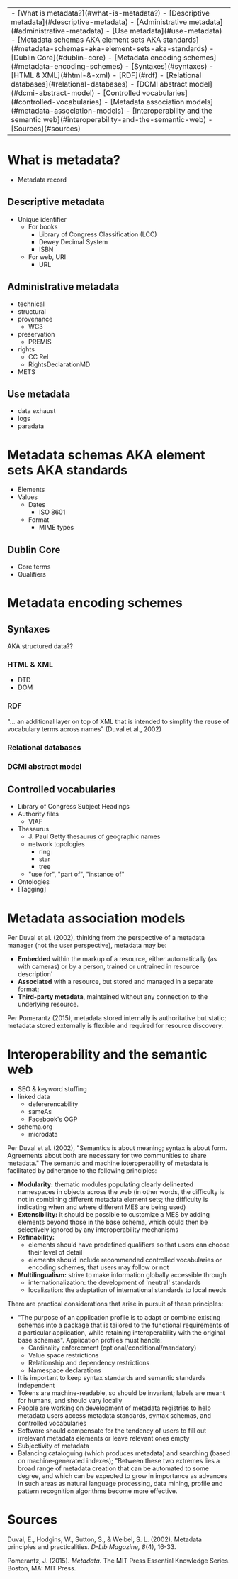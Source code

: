 <table class="TOC"><tr><td>- [What is metadata?](#what-is-metadata?)
	- [Descriptive metadata](#descriptive-metadata)
	- [Administrative metadata](#administrative-metadata)
	- [Use metadata](#use-metadata)
- [Metadata schemas AKA element sets AKA standards](#metadata-schemas-aka-element-sets-aka-standards)
	- [Dublin Core](#dublin-core)
- [Metadata encoding schemes](#metadata-encoding-schemes)
	- [Syntaxes](#syntaxes)
		- [HTML & XML](#html-&-xml)
		- [RDF](#rdf)
		- [Relational databases](#relational-databases)
		- [DCMI abstract model](#dcmi-abstract-model)
	- [Controlled vocabularies](#controlled-vocabularies)
- [Metadata association models](#metadata-association-models)
- [Interoperability and the semantic web](#interoperability-and-the-semantic-web)
- [Sources](#sources)
</td></tr></table>

# What is metadata?

- Metadata record

## Descriptive metadata

- Unique identifier
    - For books
        - Library of Congress Classification (LCC)
        - Dewey Decimal System
        - ISBN
    - For web, URI
        - URL

## Administrative metadata

- technical
- structural
- provenance
    - WC3
- preservation
    - PREMIS
- rights
    - CC Rel
    - RightsDeclarationMD
- METS

## Use metadata

- data exhaust
- logs
- paradata


# Metadata schemas AKA element sets AKA standards

- Elements
- Values
    - Dates
        - ISO 8601
    - Format
        - MIME types

## Dublin Core

- Core terms
- Qualifiers



# Metadata encoding schemes

## Syntaxes

AKA structured data??

### HTML & XML

- DTD
- DOM

### RDF

"... an additional layer on top of XML that is intended to simplify the reuse of vocabulary terms across names" (Duval et al., 2002)

### Relational databases

### DCMI abstract model

## Controlled vocabularies

- Library of Congress Subject Headings
- Authority files
    - VIAF
- Thesaurus
    - J. Paul Getty thesaurus of geographic names
    - network topologies
        - ring
        - star
        - tree
    - "use for", "part of", "instance of"
- Ontologies
- [Tagging]



# Metadata association models

Per Duval et al. (2002), thinking from the perspective of a metadata manager (not the user perspective), metadata may be:

- **Embedded** within the markup of a resource, either automatically (as with cameras) or by a person, trained or untrained in resource description'
- **Associated** with a resource, but stored and managed in a separate format;
- **Third-party metadata**, maintained without any connection to the underlying resource.

Per Pomerantz (2015), metadata stored internally is authoritative but static; metadata stored externally is flexible and required for resource discovery.



# Interoperability and the semantic web

- SEO & keyword stuffing
- linked data
    - defererencability
    - sameAs
    - Facebook's OGP
- schema.org
    - microdata

Per Duval et al. (2002), "Semantics is about meaning; syntax is about form. Agreements about both are necessary for two communities to share metadata." The semantic and machine ioteroperability of metadata is facilitated by adherance to the following principles:

- **Modularity:** thematic modules populating clearly delineated namespaces in objects across the web (in other words, the difficulty is not in combining different metadata element sets; the difficulty is indicating when and where different MES are being used)
- **Extensibility:** it should be possible to customize a MES by adding elements beyond those in the base schema, which could then be selectively ignored by any interoperability mechanisms
- **Refinability:** 
    - elements should have predefined qualifiers so that users can choose their level of detail
    - elements should include recommended controlled vocabularies or encoding schemes, that users may follow or not
- **Multilingualism:** strive to make information globally accessible through
    - internationalization: the development of 'neutral' standards
    - localization: the adaptation of international standards to local needs

There are practical considerations that arise in pursuit of these principles:

- "The purpose of an application profile is to adapt or combine existing schemas into a package that is tailored to the functional requirements of a particular application, while retaining interoperability with the original base schemas". Application profiles must handle:
    - Cardinality enforcement (optional/conditional/mandatory)
    - Value space restrictions
    - Relationship and dependency restrictions
    - Namespace declarations
- It is important to keep syntax standards and semantic standards independent
- Tokens are machine-readable, so should be invariant; labels are meant for humans, and should vary locally
- People are working on development of metadata registries to help metadata users access metadata standards, syntax schemas, and controlled vocabularies
- Software should compensate for the tendency of users to fill out irrelevant metadata elements or leave relevant ones empty
- Subjectivity of metadata 
- Balancing cataloguing (which produces metadata) and searching (based on machine-generated indexes); "Between these two extremes lies a broad range of metadata creation that can be automated to some degree, and which can be expected to grow in importance as advances in such areas as natural language processing, data mining, profile and pattern recognition algorithms become more effective.


    
# Sources

Duval, E., Hodgins, W., Sutton, S., & Weibel, S. L. (2002). Metadata principles and practicalities. _D-Lib Magazine, 8_(4), 16-33.

Pomerantz, J. (2015). _Metadata._ The MIT Press Essential Knowledge Series. Boston, MA: MIT Press. 

